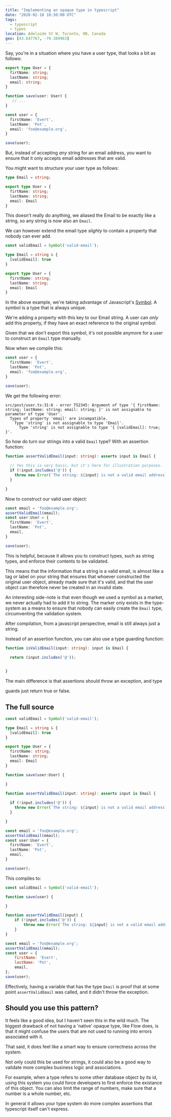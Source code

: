 ```yaml
---
title: "Implementing an opaque type in typescript"
date: "2020-02-18 18:30:00 UTC"
tags:
  - typescript
  - types
location: Adelaide St W, Toronto, ON, Canada
geo: [43.647767, -79.389963]
---
```



Say, you're in a situation where you have a user type, that looks a bit as
follows:

```typescript
export type User = {
  firtName: string;
  lastName: string;
  email: string;
}

function save(user: User) {
   // ...
}

const user = {
  firstName: 'Evert',
  lastName: 'Pot',
  email: 'foo@example.org',
}

save(user);
```

But, instead of accepting _any_ string for an email address, you want to
ensure that it only accepts email addresses that are valid.

You might want to structure your user type as follows:

```typescript
type Email = string;

export type User = {
  firtName: string;
  lastName: string;
  email: Email
}
```

This doesn't really do anything, we aliased the Email to be exactly like a
string, so any string is now also an `Email`.

We can however extend the email type _slighty_ to contain a property that
nobody can ever add.

```typescript
const validEmail = Symbol('valid-email');

type Email = string & {
  [validEmail]: true
}

export type User = {
  firstName: string;
  lastName: string;
  email: Email
}
```

In the above example, we're taking advantage of Javascript's [Symbol][1]. A
symbol is a type that is always unique. 

We're adding a property with this key to our Email string. A user can _only_
add this property, if they have an exact reference to the original symbol.

Given that we don't export this symbol, it's not possible anymore for a user
to construct an `Email` type manually.

Now when we compile this:

```typescript
const user = {
  firstName: 'Evert',
  lastName: 'Pot',
  email: 'foo@example.org',
}

save(user);
```

We get the following error:


```
src/post/user.ts:31:6 - error TS2345: Argument of type '{ firstName: string; lastName: string; email: string; }' is not assignable to parameter of type 'User'.
  Types of property 'email' are incompatible.
    Type 'string' is not assignable to type 'Email'.
      Type 'string' is not assignable to type '{ [validEmail]: true; }'.
```

So how do turn our strings into a valid `Email` type? With an assertion
function:

```typescript
function assertValidEmail(input: string): asserts input is Email {
  
  // Yes this is very basic, but it's here for illustration purposes.
  if (!input.includes('@')) {
    throw new Error(`The string: ${input} is not a valid email address`);
  }

}
```

Now to construct our valid user object:

```typescript
const email = 'foo@example.org';
assertValidEmail(email);
const user:User = {
  firstName: 'Evert',
  lastName: 'Pot',
  email,
}

save(user);
```

This is helpful, because it allows you to construct types, such as string
types, and enforce their contents to be validated.

This means that the information that a string is a valid email, is almost like
a tag or label on your string that ensures that whoever constructed the
original user object, already made sure that it's valid, and that the user
object can therefore never be created in an invalid state.


An interesting side-note is that even though we used a symbol as a market, we
never actually had to add it to string. The marker only exists in the
type-system as a means to ensure that nobody can easily create the `Email` type,
circumventing the validation system.

After compilation, from a javascript perspective, email is still always just a
string.

Instead of an assertion function, you can also use a type guarding function:

```typescript
function isValidEmail(input: string): input is Email {
  
  return (input.includes('@')); 


}
```

The main difference is that assertions should throw an exception, and type

guards just return true or false.

The full source
---------------

```typescript
const validEmail = Symbol('valid-email');

type Email = string & {
  [validEmail]: true
}

export type User = {
  firstName: string;
  lastName: string;
  email: Email
}

function save(user:User) {

}

function assertValidEmail(input: string): asserts input is Email {
  
  if (!input.includes('@')) {
    throw new Error(`The string: ${input} is not a valid email address`);
  }

}

const email = 'foo@example.org';
assertValidEmail(email);
const user:User = {
  firstName: 'Evert',
  lastName: 'Pot',
  email,
}

save(user);
```

This compiles to:

```javascript
const validEmail = Symbol('valid-email');

function save(user) {

}

function assertValidEmail(input) {
    if (!input.includes('@')) {
        throw new Error(`The string: ${input} is not a valid email address`);
    }
}

const email = 'foo@example.org';
assertValidEmail(email);
const user = {
    firstName: 'Evert',
    lastName: 'Pot',
    email,
};
save(user);
```

Effectively, having a variable that has the type `Email` is proof that at some point
`assertValidEmail` was called, and it didn't throw the exception.

Should you use this pattern?
----------------------------

It feels like a good idea, but I haven't seen this in the wild much. The biggest
drawback of not having a 'native' opaque type, like Flow does, is that it might
confuse the users that are not used to running into errors associated with it.

That said, it does feel like a smart way to ensure correctness across the
system.

Not only could this be used for strings, it could also be a good way to validate
more complex business logic and associations.

For example, when a type refers to some other database object by its id, using
this system you could force developers to first enforce the existance of this
object. You can also limit the range of numbers, make sure that a number is
a whole number, etc.

In general it allows your type system do more complex assertions that
typescript itself can't express.

[1]: https://developer.mozilla.org/en-US/docs/Web/JavaScript/Reference/Global_Objects/Symbol
